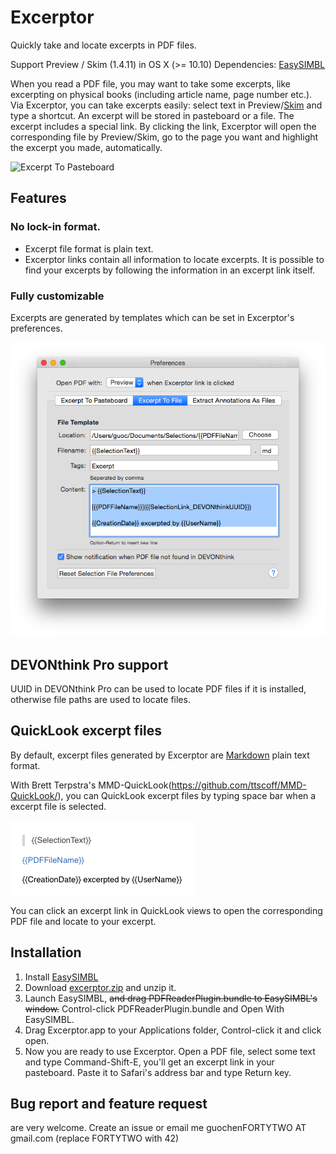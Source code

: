 # Excerptor

Quickly take and locate excerpts in PDF files.

Support Preview / Skim (1.4.11) in OS X (>= 10.10)
Dependencies: [EasySIMBL](https://github.com/norio-nomura/EasySIMBL)

When you read a PDF file, you may want to take some excerpts, like excerpting on physical books (including article name, page number etc.). Via Excerptor, you can take excerpts easily: select text in Preview/[Skim](http://skim-app.sourceforge.net) and type a shortcut. An excerpt will be stored in pasteboard or a file. The excerpt includes a special link. By clicking the link, Excerptor will open the corresponding file by Preview/Skim, go to the page you want and highlight the excerpt you made, automatically.

![Excerpt To Pasteboard](https://github.com/guoc/excerptor/raw/master/screenshots/excerpt_to_pasteboard.gif)

## Features

### No lock-in format.

* Excerpt file format is plain text.
* Excerptor links contain all information to locate excerpts. It is possible to find your excerpts by following the information in an excerpt link itself.

### Fully customizable

Excerpts are generated by templates which can be set in Excerptor's preferences.

![Excerptor Preferences](screenshots/preferences.png)

## DEVONthink Pro support

UUID in DEVONthink Pro can be used to locate PDF files if it is installed, otherwise file paths are used to locate files.

## QuickLook excerpt files

By default, excerpt files generated by Excerptor are [Markdown](http://daringfireball.net/projects/markdown/) plain text format.

With Brett Terpstra's MMD-QuickLook(https://github.com/ttscoff/MMD-QuickLook/), you can QuickLook excerpt files by typing space bar when a excerpt file is selected.

![MMD-QuickLook](screenshots/mmd_quicklook.png)

You can click an excerpt link in QuickLook views to open the corresponding PDF file and locate to your excerpt.

## Installation

1. Install [EasySIMBL](https://github.com/norio-nomura/EasySIMBL)
2. Download [excerptor.zip](https://github.com/guoc/excerptor/releases) and unzip it.
3. Launch EasySIMBL, ~~and drag PDFReaderPlugin.bundle to EasySIMBL's window.~~ Control-click PDFReaderPlugin.bundle and Open With EasySIMBL.
4. Drag Excerptor.app to your Applications folder, Control-click it and click open.
5. Now you are ready to use Excerptor. Open a PDF file, select some text and type Command-Shift-E, you'll get an excerpt link in your pasteboard. Paste it to Safari's address bar and type Return key.

## Bug report and feature request
are very welcome. Create an issue or email me guochenFORTYTWO AT gmail.com (replace FORTYTWO with 42)
